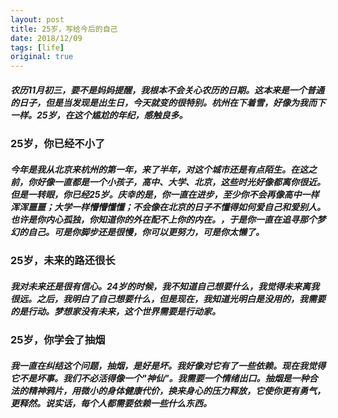 ```yaml
---
layout: post
title: 25岁，写给今后的自己
date: 2018/12/09
tags: [life]
original: true
---
```


##### 农历11月初三，要不是妈妈提醒，我根本不会关心农历的日期。这本来是一个普通的日子，但是当发现是出生日，今天就变的很特别。杭州在下着雪，好像为我而下一样。25岁，在这个尴尬的年纪，感触良多。
<!--more-->

### 25岁，你已经不小了
##### 今年是我从北京来杭州的第一年，来了半年，对这个城市还是有点陌生。在这之前，你好像一直都是一个小孩子，高中、大学、北京，这些时光好像都离你很近。但是一转眼，你已经25岁。庆幸的是，你一直在进步，至少你不会再像高中一样浑浑噩噩；大学一样懵懵懂懂；不会像在北京的日子不懂得如何爱自己和爱别人。也许是你内心孤独，你知道你的外在配不上你的内在。，于是你一直在追寻那个梦幻的自己。可是你脚步还是很慢，你可以更努力，可是你太懒了。

### 25岁，未来的路还很长
##### 我对未来还是很有信心。24岁的时候，我不知道自己想要什么，我觉得未来离我很远。之后，我明白了自己想要什么，但是现在，我知道光明白是没用的，我需要的是行动。梦想家没有未来，这个世界需要是行动家。

### 25岁，你学会了抽烟
##### 我一直在纠结这个问题，抽烟，是好是坏。我好像对它有了一些依赖。现在我觉得它不是坏事。我们不必活得像一个"神仙"。我需要一个情绪出口。抽烟是一种合法的精神鸦片，用微小的身体健康代价，换来身心的压力释放，它使你更有勇气，更释然。说实话，每个人都需要依赖一些什么东西。